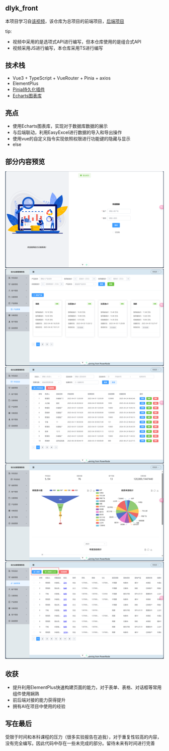 ## dlyk_front
本项目学习自[该视频](https://www.bilibili.com/video/BV1Fi4y1W7NZ/?spm_id_from=333.1007.top_right_bar_window_custom_collection.content.click&vd_source=45792527913efdcbf520573d0c16b421)，该仓库为总项目的前端项目，[后端项目](https://github.com/HUANGsir-JH/dlyk_server)  

tip:
- 视频中采用的是选项式API进行编写，但本仓库使用的是组合式API
- 视频采用JS进行编写，本仓库采用TS进行编写

## 技术栈
- Vue3 + TypeScript + VueRouter + Pinia + axios
- ElementPlus
- [Pinia持久化插件](https://prazdevs.github.io/pinia-plugin-persistedstate/zh/guide/)
- [Echarts图表库](https://echarts.apache.org/zh/index.html)

## 亮点
- 使用Echarts图表库，实现对于数据库数据的展示
- 与后端联动，利用EasyExcel进行数据的导入和导出操作
- 使用vue的自定义指令实现依照权限进行功能键的隐藏与显示
- else

## 部分内容预览
![](https://github.com/HUANGsir-JH/dlyk_front/blob/main/dlyk_img/%E7%99%BB%E5%BD%95.png)
![](https://github.com/HUANGsir-JH/dlyk_front/blob/main/dlyk_img/%E4%BA%A7%E5%93%81%E7%AE%A1%E7%90%86.png)
![](https://github.com/HUANGsir-JH/dlyk_front/blob/main/dlyk_img/%E5%B8%82%E5%9C%BA%E6%B4%BB%E5%8A%A8.png)
![](https://github.com/HUANGsir-JH/dlyk_front/blob/main/dlyk_img/%E6%95%B0%E6%8D%AE%E5%B1%95%E7%A4%BA.png)
![](https://github.com/HUANGsir-JH/dlyk_front/blob/main/dlyk_img/%E7%BA%BF%E7%B4%A2%E7%AE%A1%E7%90%86.png)

## 收获
- 提升利用ElementPlus快速构建页面的能力，对于表单、表格、对话框等常用组件使用娴熟
- 前后端对接的能力获得提升
- 拥有AI在项目中使用的经验

## 写在最后
受限于时间和本科课程的压力（很多实验报告在追我），对于重复性较高的内容，没有完全编写。因此代码中存在一些未完成的部分。留待未来有时间进行完善

